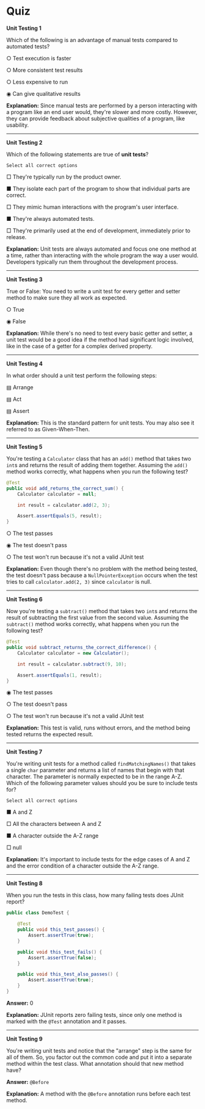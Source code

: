 # Quiz

**Unit Testing 1**

Which of the following is an advantage of manual tests compared to automated tests?

○ Test execution is faster

○ More consistent test results

○ Less expensive to run

◉ Can give qualitative results

**Explanation:** Since manual tests are performed by a person interacting with a program like an end user would, they're slower and more costly. However, they can provide feedback about subjective qualities of a program, like usability.

---

**Unit Testing 2**

Which of the following statements are true of **unit tests**?

	Select all correct options

□ They're typically run by the product owner.

■ They isolate each part of the program to show that individual parts are correct.

□ They mimic human interactions with the program's user interface.

■ They're always automated tests.

□ They're primarily used at the end of development, immediately prior to release.

**Explanation:** Unit tests are always automated and focus one one method at a time, rather than interacting with the whole program the way a user would. Developers typically run them throughout the development process.

---

**Unit Testing 3**

True or False: You need to write a unit test for every getter and setter method to make sure they all work as expected.

○ True

◉ False

**Explanation:** While there's no need to test every basic getter and setter, a unit test would be a good idea if the method had significant logic involved, like in the case of a getter for a complex derived property.

---

**Unit Testing 4**

In what order should a unit test perform the following steps:

▤ Arrange

▤ Act

▤ Assert

**Explanation:** This is the standard pattern for unit tests. You may also see it referred to as Given-When-Then.

---

**Unit Testing 5**

You're testing a `Calculator` class that has an `add()` method that takes two `int`s and returns the result of adding them together. Assuming the `add()` method works correctly, what happens when you run the following test?

```java
@Test
public void add_returns_the_correct_sum() {
    Calculator calculator = null;

    int result = calculator.add(2, 3);

    Assert.assertEquals(5, result);
}
```

○ The test passes

◉ The test doesn't pass

○ The test won't run because it's not a valid JUnit test

**Explanation:** Even though there's no problem with the method being tested, the test doesn't pass because a `NullPointerException` occurs when the test tries to call `calculator.add(2, 3)` since `calculator` is null.

---

**Unit Testing 6**

Now you're testing a `subtract()` method that takes two `int`s and returns the result of subtracting the first value from the second value. Assuming the `subtract()` method works correctly, what happens when you run the following test?

```java
@Test
public void subtract_returns_the_correct_difference() {
    Calculator calculator = new Calculator();

    int result = calculator.subtract(9, 10);

    Assert.assertEquals(1, result);
}
```

◉ The test passes

○ The test doesn't pass

○ The test won't run because it's not a valid JUnit test

**Explanation:** This test is valid, runs without errors, and the method being tested returns the expected result.

---

**Unit Testing 7**

You're writing unit tests for a method called `findMatchingNames()` that takes a single `char` parameter and returns a list of names that begin with that character. The parameter is normally expected to be in the range A-Z. Which of the following parameter values should you be sure to include tests for?

	Select all correct options

■ A and Z

□ All the characters between A and Z

■ A character outside the A-Z range

□ null

**Explanation:** It's important to include tests for the edge cases of A and Z and the error condition of a character outside the A-Z range.

---

**Unit Testing 8**

When you run the tests in this class, how many failing tests does JUnit report?

```java
public class DemoTest {

    @Test
    public void this_test_passes() {
        Assert.assertTrue(true);
    }

    public void this_test_fails() {
        Assert.assertTrue(false);
    }

    public void this_test_also_passes() {
        Assert.assertTrue(true);
    }
}
```

**Answer:** 0

**Explanation:** JUnit reports zero failing tests, since only one method is marked with the `@Test` annotation and it passes.

---

**Unit Testing 9**

You're writing unit tests and notice that the "arrange" step is the same for all of them. So, you factor out the common code and put it into a separate method within the test class. What annotation should that new method have?

**Answer:** `@Before`

**Explanation:** A method with the `@Before` annotation runs before each test method.
